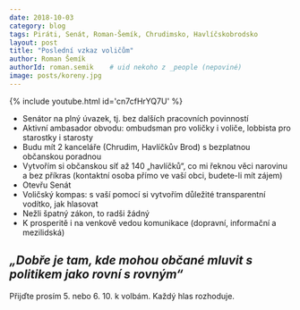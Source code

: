 ```yaml
---
date: 2018-10-03
category: blog
tags: Piráti, Senát, Roman-Šemík, Chrudimsko, Havlíčskobrodsko
layout: post
title: "Poslední vzkaz voličům"
author: Roman Šemík
authorId: roman.semik    # uid nekoho z _people (nepoviné)
image: posts/koreny.jpg
---
```



{% include youtube.html id='cn7cfHrYQ7U' %}

- Senátor na plný úvazek, tj. bez dalších pracovních povinností
- Aktivní ambasador obvodu: ombudsman pro voličky i voliče, lobbista pro starostky i starosty
- Budu mít 2 kanceláře (Chrudim, Havlíčkův Brod) s bezplatnou občanskou poradnou
- Vytvořím si občanskou síť až 140 „havlíčků“, co mi řeknou věci narovinu a bez příkras (kontaktní osoba přímo ve vaší obci, budete-li mít zájem)
- Otevřu Senát 
- Voličský kompas: s vaší pomocí si vytvořím důležité transparentní vodítko, jak hlasovat
- Nežli špatný zákon, to radši žádný
- K prosperitě i na venkově vedou komunikace (dopravní, informační a mezilidská)

## *„Dobře je tam, kde mohou občané mluvit s politikem jako rovní s rovným“*



Přijďte prosím 5. nebo 6. 10. k volbám. Každý hlas rozhoduje. 

